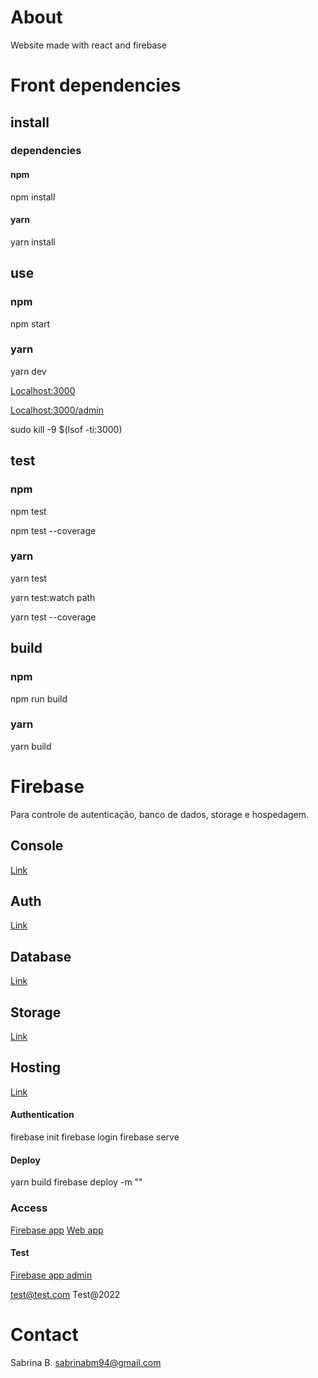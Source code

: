 # About

Website made with react and firebase

# Front dependencies

## install

### dependencies

#### npm

npm install

#### yarn

yarn install

## use

### npm

npm start

### yarn

yarn dev

[Localhost:3000](http://localhost:3000)

[Localhost:3000/admin](http://localhost:3000/admin)

sudo kill -9 $(lsof -ti:3000)

## test

### npm

npm test

npm test --coverage

### yarn

yarn test

yarn test:watch path

yarn test --coverage

## build

### npm

npm run build

### yarn

yarn build

# Firebase

Para controle de autenticação, banco de dados, storage e hospedagem.

## Console

[Link](https://console.firebase.google.com/u/0/?pli=1)

## Auth

[Link](https://console.firebase.google.com/u/0/project/website-sabrinabm94/authentication/users)

## Database

[Link](https://console.firebase.google.com/u/0/project/website-sabrinabm94/database/website-sabrinabm94-default-rtdb/data/~2F)

## Storage

[Link](https://console.firebase.google.com/project/website-sabrinabm94/storage/website-sabrinabm94.appspot.com/files)

## Hosting

[Link](https://console.firebase.google.com/u/0/project/website-sabrinabm94/hosting/sites)

#### Authentication

firebase init
firebase login
firebase serve

#### Deploy

yarn build
firebase deploy -m ""

### Access

[Firebase app](https://website-sabrinabm94.firebaseapp.com)
[Web app](https://website-sabrinabm94.web.app)

#### Test

[Firebase app admin](https://website-sabrinabm94.firebaseapp.com/login)

test@test.com
Test@2022

# Contact

Sabrina B.
sabrinabm94@gmail.com
